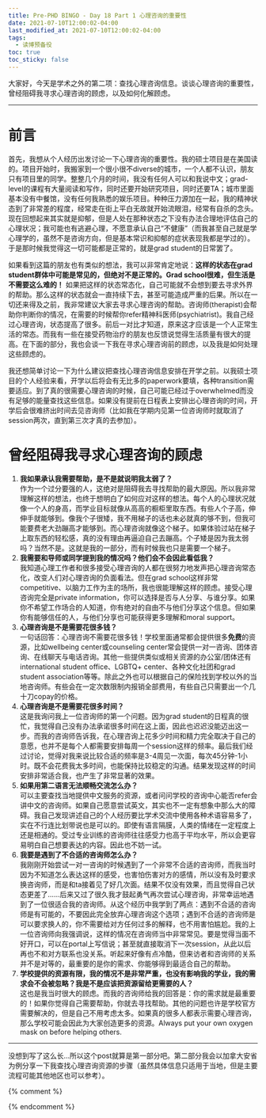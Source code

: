 ```yaml
---
title: Pre-PHD BINGO - Day 18 Part 1 心理咨询的重要性
date: 2021-07-10T12:00:02-04:00
last_modified_at: 2021-07-10T12:00:02-04:00
tags:
  - 读博预备役
toc: true
toc_sticky: false
---
```


大家好，今天是学术之外的第二项：查找心理咨询信息。谈谈心理咨询的重要性，曾经阻碍我寻求心理咨询的顾虑，以及如何化解顾虑。

<!--more-->

---
# 前言

首先，我想从个人经历出发讨论一下心理咨询的重要性。我的硕士项目是在美国读的。项目开始时，我搬家到一个很小很不diverse的城市，一个人都不认识，朋友只有项目里的同学。整整几个月的时间，我没有任何人可以和我说中文；grad-level的课程有大量阅读和写作，同时还要开始研究项目，同时还要TA；城市里面基本没有中餐馆，没有任何我熟悉的娱乐项目。种种压力源加在一起，我的精神状态到了非常差的程度，经常走在街上平白无故就开始流眼泪，经常有自杀的念头。现在回想起来其实就是抑郁，但是人处在那种状态之下没有办法合理地评估自己的心理状况；我可能也有逃避心理，不愿意承认自己“不健康”（而我甚至自己就是学心理学的，虽然不是咨询方向，但是基本常识和抑郁的症状表现我都是学过的）。于是那时候我觉得这一切可能都是正常的，就是grad student的日常罢了。

如果看到这篇的朋友也有类似的想法，我可以非常肯定地说：**这样的状态在grad student群体中可能是常见的，但绝对不是正常的。Grad school很难，但生活是不需要这么难的！** 如果把这样的状态常态化，自己可能就不会想到要去寻求外界的帮助。那么这样的状态就会一直持续下去，甚至可能造成严重的后果。所以在一切还来得及之前，我非常建议大家去寻求心理咨询的帮助。咨询师(therapist)会帮助你判断你的情况，在需要的时候帮你refer精神科医师(psychiatrist)。我自己经过心理咨询，状态提高了很多。前后一对比才知道，原来这才应该是一个人正常生活的常态。而我有一些在接受药物治疗的朋友也反馈说觉得生活质量有很大的提高。在下面的部分，我也会谈一下我在寻求心理咨询前的顾虑，以及我是如何处理这些顾虑的。

我还想简单讨论一下为什么建议把查找心理咨询信息安排在开学之前。以我硕士项目的个人经验来看，开学以后将会有无比多的paperwork要填，各种transition需要适应。到了真的很需要心理咨询的时候，自己可能已经过于overwhelmed而没有足够的能量查找这些信息。如果没有提前在日程表上安排出心理咨询的时间，开学后会很难挤出时间去见咨询师（比如我在学期内见第一位咨询师时就取消了session两次，直到第三次才真的去参加）。

# 曾经阻碍我寻求心理咨询的顾虑

1. **我如果承认我需要帮助，是不是就说明我太弱了？**  
    作为一个过分要强的人，这绝对是阻碍我去寻找帮助的最大原因。所以我非常理解这样的想法，也终于想明白了如何应对这样的想法。每个人的心理状况就像一个人的身高，而学业目标就像从高高的橱柜里取东西。有些人个子高，伸伸手就能够到。像我个子很矮，我不用梯子的话也未必就真的够不到，但我可能要费老大劲蹦高才能够到。而心理咨询就像这个梯子。如果体验过站在梯子上取东西的轻松感，真的没有理由再逼迫自己去蹦高。个子矮是因为我太弱吗？当然不是。这就是我的一部分，而有时候我也只是需要一个梯子。
2. **我需要和导师或同学提到我的情况吗？他们会不会因此看低我？**  
    我知道心理工作者和很多接受心理咨询的人都在很努力地发声把心理咨询常态化，改变人们对心理咨询的负面看法。但在grad school这样非常competitive、以脑力工作为主的场所，我也很能理解这样的顾虑。接受心理咨询完全是private information，你可以选择是否与人分享、与谁分享。如果你不希望工作场合的人知道，你有绝对的自由不与他们分享这个信息。但如果你有能够信任的人，与他们分享也可能获得更多理解和moral support。
3. **心理咨询是不是需要花很多钱？**  
    一句话回答：心理咨询不需要花很多钱！学校里面通常都会提供很多**免费**的资源，比如wellbeing center或counseling center常会提供一对一咨询、团体咨询、在线聊天与电话咨询。其他一些提供类似或相关资源的办公室/团体还有international student office、LGBTQ+ center、各种文化社团和grad student association等等。除此之外也可以根据自己的保险找到学校以外的当地咨询师。有些会在一定次数限制内报销全部费用，有些自己只需要出一个几十刀copay的价格。
4. **心理咨询是不是需要花很多时间？**  
    这是我询问我上一位咨询师的第一个问题。因为grad student的日程真的很忙，我觉得自己没有办法承诺很多时间在这上面，因此也迟迟没能迈出这一步。而我的咨询师告诉我，在心理咨询上花多少时间和精力完全取决于自己的意愿，也并不是每个人都需要安排每周一个session这样的频率。最后我们经过讨论，觉得对我来说比较合适的频率是3-4周见一次面，每次45分钟-1小时。既不会花费我太多时间，也能保持比较稳定的沟通。结果发现这样的时间安排非常适合我，也产生了非常显著的效果。
5. **如果用第二语言无法顺畅交流怎么办？**  
    可以主要查找当地提供中文服务的资源，或者问问学校的咨询中心能否refer会讲中文的咨询师。如果自己愿意尝试英文，其实也不一定有想象中那么大的障碍。我自己发现讲述自己的个人经历要比学术交流中使用各种术语容易多了，实在不行连比划带说也是可以的。即使有语言隔膜，人类的情绪在一定程度上还是相通的。受过专业训练的咨询师往往感受力也高于平均水平，所以会更容易明白自己想要表达的内容。因此也不妨一试。
6. **我要是遇到了不合适的咨询师怎么办？**  
    我刚刚开始尝试一对一咨询的时候遇到了一个非常不合适的咨询师，而我当时因为不知道怎么表达这样的感受，也害怕伤害对方的感情，所以没有及时要求换咨询师，而是和ta接着见了好几次面。结果不仅没有效果，而且觉得自己状态更差了……后来又过了很久我才鼓起勇气再次尝试心理咨询，非常幸运地遇到了一位很适合我的咨询师。从这个经历中我学到了两点：遇到不合适的咨询师是有可能的，不要因此完全放弃心理咨询这个选项；遇到不合适的咨询师是可以要求换人的，你不需要给对方任何过多的解释，也不用害怕尴尬。我的上一位咨询师向我强调说，这样的情况在咨询师当中非常常见。要是觉得当面不好开口，可以在portal上写信说；甚至就直接取消下一次session，从此以后再也不和对方联系也没关系。听起来好像有点冷酷，但来访者和咨询师的关系并不是对等的，最重要的是你的需求、你能够得到最适合自己的帮助。
7. **学校提供的资源有限，我的情况不是非常严重，也没有影响我的学业，我的需求会不会被忽略？我是不是应该把资源留给更需要的人？**  
    这也是我当时很大的顾虑。而我的咨询师给我的回答是：你的需求就是最重要的！如果你觉得自己需要帮助，你就去寻找帮助。其他的问题也许是学校官方需要解决的，但是自己不用考虑太多。如果真的很多人都表示需要心理咨询，那么学校可能会因此为大家创造更多的资源。Always put your own oxygen mask on before helping others.
    
---
没想到写了这么长…所以这个post就算是第一部分吧。第二部分我会以加拿大安省为例分享一下我查找心理咨询资源的步骤（虽然具体信息只适用于当地，但是主要流程可能其他地区也可以参考）。

{% comment %}


{% endcomment %}